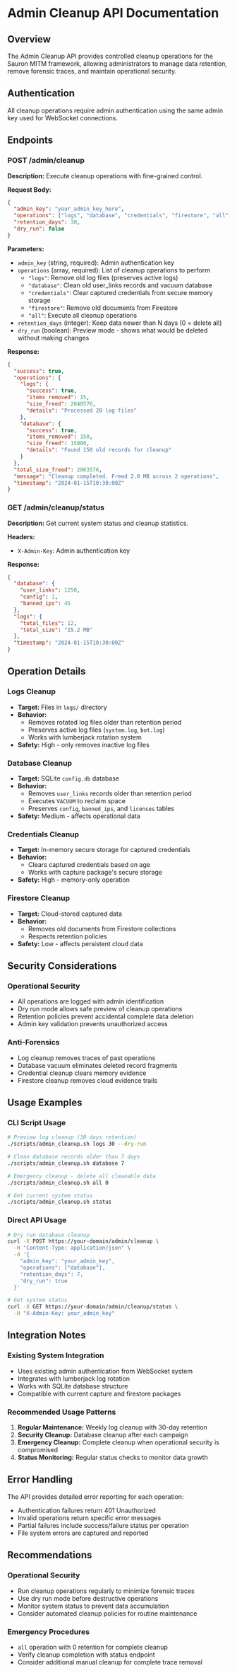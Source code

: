 # Admin Cleanup API Documentation

## Overview

The Admin Cleanup API provides controlled cleanup operations for the Sauron MITM framework, allowing administrators to manage data retention, remove forensic traces, and maintain operational security.

## Authentication

All cleanup operations require admin authentication using the same admin key used for WebSocket connections.

## Endpoints

### POST /admin/cleanup

**Description:** Execute cleanup operations with fine-grained control.

**Request Body:**

```json
{
  "admin_key": "your_admin_key_here",
  "operations": ["logs", "database", "credentials", "firestore", "all"],
  "retention_days": 30,
  "dry_run": false
}
```

**Parameters:**

- `admin_key` (string, required): Admin authentication key
- `operations` (array, required): List of cleanup operations to perform
  - `"logs"`: Remove old log files (preserves active logs)
  - `"database"`: Clean old user_links records and vacuum database
  - `"credentials"`: Clear captured credentials from secure memory storage
  - `"firestore"`: Remove old documents from Firestore
  - `"all"`: Execute all cleanup operations
- `retention_days` (integer): Keep data newer than N days (0 = delete all)
- `dry_run` (boolean): Preview mode - shows what would be deleted without making changes

**Response:**

```json
{
  "success": true,
  "operations": {
    "logs": {
      "success": true,
      "items_removed": 15,
      "size_freed": 2048576,
      "details": "Processed 20 log files"
    },
    "database": {
      "success": true,
      "items_removed": 150,
      "size_freed": 15000,
      "details": "Found 150 old records for cleanup"
    }
  },
  "total_size_freed": 2063576,
  "message": "Cleanup completed. Freed 2.0 MB across 2 operations",
  "timestamp": "2024-01-15T10:30:00Z"
}
```

### GET /admin/cleanup/status

**Description:** Get current system status and cleanup statistics.

**Headers:**

- `X-Admin-Key`: Admin authentication key

**Response:**

```json
{
  "database": {
    "user_links": 1250,
    "config": 1,
    "banned_ips": 45
  },
  "logs": {
    "total_files": 12,
    "total_size": "15.2 MB"
  },
  "timestamp": "2024-01-15T10:30:00Z"
}
```

## Operation Details

### Logs Cleanup

- **Target:** Files in `logs/` directory
- **Behavior:**
  - Removes rotated log files older than retention period
  - Preserves active log files (`system.log`, `bot.log`)
  - Works with lumberjack rotation system
- **Safety:** High - only removes inactive log files

### Database Cleanup

- **Target:** SQLite `config.db` database
- **Behavior:**
  - Removes `user_links` records older than retention period
  - Executes `VACUUM` to reclaim space
  - Preserves `config`, `banned_ips`, and `licenses` tables
- **Safety:** Medium - affects operational data

### Credentials Cleanup

- **Target:** In-memory secure storage for captured credentials
- **Behavior:**
  - Clears captured credentials based on age
  - Works with capture package's secure storage
- **Safety:** High - memory-only operation

### Firestore Cleanup

- **Target:** Cloud-stored captured data
- **Behavior:**
  - Removes old documents from Firestore collections
  - Respects retention policies
- **Safety:** Low - affects persistent cloud data

## Security Considerations

### Operational Security

- All operations are logged with admin identification
- Dry run mode allows safe preview of cleanup operations
- Retention policies prevent accidental complete data deletion
- Admin key validation prevents unauthorized access

### Anti-Forensics

- Log cleanup removes traces of past operations
- Database vacuum eliminates deleted record fragments
- Credential cleanup clears memory evidence
- Firestore cleanup removes cloud evidence trails

## Usage Examples

### CLI Script Usage

```bash
# Preview log cleanup (30 days retention)
./scripts/admin_cleanup.sh logs 30 --dry-run

# Clean database records older than 7 days
./scripts/admin_cleanup.sh database 7

# Emergency cleanup - delete all cleanable data
./scripts/admin_cleanup.sh all 0

# Get current system status
./scripts/admin_cleanup.sh status
```

### Direct API Usage

```bash
# Dry run database cleanup
curl -X POST https://your-domain/admin/cleanup \
  -H "Content-Type: application/json" \
  -d '{
    "admin_key": "your_admin_key",
    "operations": ["database"],
    "retention_days": 7,
    "dry_run": true
  }'

# Get system status
curl -X GET https://your-domain/admin/cleanup/status \
  -H "X-Admin-Key: your_admin_key"
```

## Integration Notes

### Existing System Integration

- Uses existing admin authentication from WebSocket system
- Integrates with lumberjack log rotation
- Works with SQLite database structure
- Compatible with current capture and firestore packages

### Recommended Usage Patterns

1. **Regular Maintenance:** Weekly log cleanup with 30-day retention
2. **Security Cleanup:** Database cleanup after each campaign
3. **Emergency Cleanup:** Complete cleanup when operational security is compromised
4. **Status Monitoring:** Regular status checks to monitor data growth

## Error Handling

The API provides detailed error reporting for each operation:

- Authentication failures return 401 Unauthorized
- Invalid operations return specific error messages
- Partial failures include success/failure status per operation
- File system errors are captured and reported

## Recommendations

### Operational Security

- Run cleanup operations regularly to minimize forensic traces
- Use dry run mode before destructive operations
- Monitor system status to prevent data accumulation
- Consider automated cleanup policies for routine maintenance

### Emergency Procedures

- `all` operation with 0 retention for complete cleanup
- Verify cleanup completion with status endpoint
- Consider additional manual cleanup for complete trace removal

